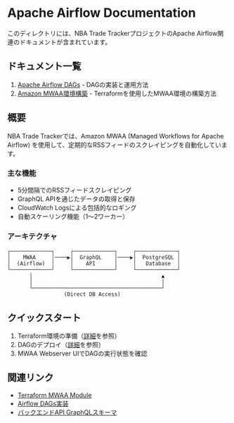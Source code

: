 # Apache Airflow Documentation

このディレクトリには、NBA Trade TrackerプロジェクトのApache Airflow関連のドキュメントが含まれています。

## ドキュメント一覧

1. [Apache Airflow DAGs](./dags.md) - DAGの実装と運用方法
2. [Amazon MWAA環境構築](./mwaa-setup.md) - Terraformを使用したMWAA環境の構築方法

## 概要

NBA Trade Trackerでは、Amazon MWAA (Managed Workflows for Apache Airflow) を使用して、定期的なRSSフィードのスクレイピングを自動化しています。

### 主な機能

- 5分間隔でのRSSフィードスクレイピング
- GraphQL APIを通じたデータの取得と保存
- CloudWatch Logsによる包括的なロギング
- 自動スケーリング機能（1〜2ワーカー）

### アーキテクチャ

```
┌─────────────┐     ┌─────────────┐     ┌─────────────┐
│    MWAA     │────▶│  GraphQL    │────▶│  PostgreSQL │
│  (Airflow)  │     │    API      │     │   Database  │
└─────────────┘     └─────────────┘     └─────────────┘
       │                                         ▲
       │                                         │
       └─────────────────────────────────────────┘
                  (Direct DB Access)
```

## クイックスタート

1. Terraform環境の準備（[詳細](./mwaa-setup.md)を参照）
2. DAGのデプロイ（[詳細](./dags.md#dagのデプロイ)を参照）
3. MWAA Webserver UIでDAGの実行状態を確認

## 関連リンク

- [Terraform MWAA Module](/terraform/modules/mwaa/)
- [Airflow DAGs実装](/airflow/dags/)
- [バックエンドAPI GraphQLスキーマ](/backend/src/graphql.rs)